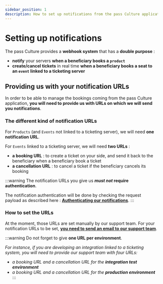 ```yaml
---
sidebar_position: 1
description: How to set up notifications from the pass Culture application
---
```


# Setting up notifications

The pass Culture provides a **webhook system** that has a **double purpose** :

- **notify** your servers **when a beneficiary books a `product`**
- **create/cancel tickets** in real time **when a beneficiary books a seat to an `event` linked to a ticketing server**

## Providing us with your notification URLs

In order to be able to manage the bookings coming from the pass Culture application, **you will need to provide us with URLs on which we will send you notifications**.

### The different kind of notification URLs

For `Products` (and `Events` not linked to a ticketing server), we will need **one notification URL**.

For `Events` linked to a ticketing server, we will need **two URLs** :

- **a booking URL** : to create a ticket on your side, and send it back to the beneficiary when a beneficiary book a ticket
- **a cancellation URL** : to cancel a ticket if the beneficiary cancels its booking

:::warning
The notification URLs you give us ***must not* require authentication**.

The notification authentication will be done by checking the request payload as described here : [**Authenticating our notifications**](/docs/understanding-our-api/notification-system/authenticating-our-notifications).
:::

### How to set the URLs

At the moment, those URLs are set manually by our support team.
For your notification URLs to be set, [**you need to send an email to our support team**](mailto:partenaires.techniques@passculture.app).

:::warning
Do not forget to give **one URL per environment**.

*For instance, if you are developing an integration linked to a ticketing system, you will need to provide our support team with four URLs:*
- *a booking URL and a cancellation URL for the **integration test environment***
- *a booking URL and a cancellation URL for the **production environment***
:::
